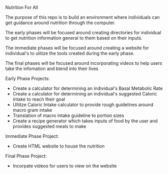 Nutrition For All 

The purpose of this repo is to build an environment where individuals can get guidance around nutrition through the computer. 

The early phases will be focused around creating directories for individual to get nutrition information general to them based on their inputs.

The immediate phases will be focused around creating a website for individual's to ulitize the tools created during the early phase. 

The final phases will be focused around incorporating videos to help users take the infomation and blend into their lives 

Early Phase Projects:
- Create a calculator for determining an individual's Basal Metabolic Rate 
- Create a calculator for determining an individual's suggested Caloric intake to reach their goal
- Ultitze Caloric Intake calculator to provide rough guidelines around macro gram intake
- Translation of macro intake guideline to portion sizes 
- Create a recipe generator which takes inputs of food by the user and provides suggested meals to make

Immediate Phase Project:
- Create HTML website to house the nutrition 

Final Phase Project:
- Incorpate videos for users to view on the website 
